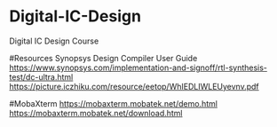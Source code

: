 # Digital-IC-Design
Digital IC Design Course

#Resources
Synopsys Design Compiler User Guide
https://www.synopsys.com/implementation-and-signoff/rtl-synthesis-test/dc-ultra.html
https://picture.iczhiku.com/resource/eetop/WhIEDLIWLEUyevnv.pdf

#MobaXterm
https://mobaxterm.mobatek.net/demo.html
https://mobaxterm.mobatek.net/download.html

